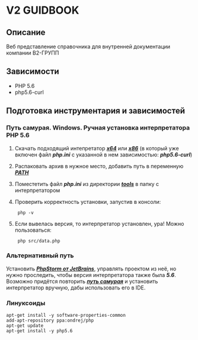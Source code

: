 # V2 GUIDBOOK
## Описание
Веб представление справочника для внутренней документации компании В2-ГРУПП
## Зависимости
- PHP 5.6
- php5.6-curl

## Подготовка инструментария и зависимостей
### Путь самурая. Windows. Ручная установка интерпретатора PHP 5.6
1. Скачать подходящий интепретатор [***x64***](https://windows.php.net/downloads/releases/archives/php-5.6.0-Win32-VC11-x64.zip) или [***x86***](https://windows.php.net/downloads/releases/archives/php-5.6.0-Win32-VC11-x86.zip) (в который уже включен файл ***php.ini*** с указанной в нем зависимостью: ***php5.6-curl***)
2. Распаковать архив в нужное место, добавить путь в переменную [***PATH***](https://pcask.ru/os/kak-otredaktirovat-path-v-windows-7-8-i-windows-10/)
3. Поместетить файл ***php.ini*** из директории [***tools***](https://github.com/6dba/v2-guidbook/tree/develop/tools) в папку с интерпретатором
3. Проверить корректность установки, запустив в консоли:

		php -v
4. Если вывелась версия, то интерпретатор установлен, ура! Можно пользоваться:

		php src/data.php

### Альтернативный путь
Установить [***PhpStorm от JetBrains***](https://www.jetbrains.com/ru-ru/phpstorm/), управлять проектом из неё, но нужно проследить, чтобы версия интерпретатора также была ***5.6***. Возможно придётся повторить [***путь самурая***](https://github.com/6dba/v2-guidbook/tree/develop#%D0%BF%D1%83%D1%82%D1%8C-%D1%81%D0%B0%D0%BC%D1%83%D1%80%D0%B0%D1%8F-windows-%D1%80%D1%83%D1%87%D0%BD%D0%B0%D1%8F-%D1%83%D1%81%D1%82%D0%B0%D0%BD%D0%BE%D0%B2%D0%BA%D0%B0-%D0%B8%D0%BD%D1%82%D0%B5%D1%80%D0%BF%D1%80%D0%B5%D1%82%D0%B0%D1%82%D0%BE%D1%80%D0%B0-php-56) и установить интерпретатор вручную, дабы использовать его в IDE.

### Линуксоиды
	apt-get install -y software-properties-common
	add-apt-repository ppa:ondrej/php
	apt-get update
	apt-get install -y php5.6

